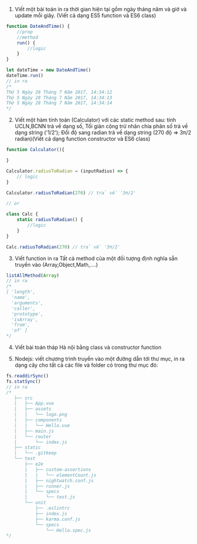1. Viết một bài toán in ra thời gian hiện tại gồm ngày tháng năm và giờ và update mỗi giây. (Viết cả dạng ES5 function và ES6 class)
```js
function DateAndTime() {
    //prop
    //method
    run() {
        //logic
    }
}

let dateTime = new DateAndTime()
dateTime.run()
// in ra 
/*
Thứ 5 Ngày 28 Tháng 7 Năm 2017, 14:34:12
Thứ 5 Ngày 28 Tháng 7 Năm 2017, 14:34:13
Thứ 5 Ngày 28 Tháng 7 Năm 2017, 14:34:14
*/
```

2. Viết một hàm tính toán (Calculator) với các static method sau: tính UCLN,BCNN trả về dạng số, Tối giản cộng trừ nhân chia phân số trả về dạng string ('1/2'); Đổi độ sang radian trả về dạng string (270 độ => 3π/2 radian)(Viết cả dạng function constructor và ES6 class)
```js
function Calculator(){

}

Calculator.radiusToRadian = (inputRadius) => {
    // logic
}

Calculator.radiusToRadian(270) // trả về '3π/2'

// or

class Calc {
    static radiusToRadian() {
        //logic
    }
}

Calc.radiusToRadian(270) // trả về '3π/2'
```

3. Viết function in ra Tất cả method của một đối tượng định nghĩa sẵn truyền vào (Array,Object,Math,....)

```js
listAllMethod(Array)
// in ra 
/*
[ 'length',
  'name',
  'arguments',
  'caller',
  'prototype',
  'isArray',
  'from',
  'of' ]
*/
```

4. Viết bài toán tháp Hà nội bằng class và constructor function

5. Nodejs: viết chương trình truyền vào một đường dẫn tới thư mục, in ra dạng cây cho tất cả các file và folder có trong thư mục đó:
```js
fs.readdirSync()
fs.statSync()
// in ra
/*
   ├── src
   |   ├── App.vue
   |   ├── assets
   |   |   └── logo.png
   |   ├── components
   |   |   └── Hello.vue
   |   ├── main.js
   |   └── router
   |       └── index.js
   ├── static
   |   └── .gitkeep
   └── test
       ├── e2e
       |   ├── custom-assertions
       |   |   └── elementCount.js
       |   ├── nightwatch.conf.js
       |   ├── runner.js
       |   └── specs
       |       └── test.js
       └── unit
           ├── .eslintrc
           ├── index.js
           ├── karma.conf.js
           └── specs
               └── Hello.spec.js
*/
```